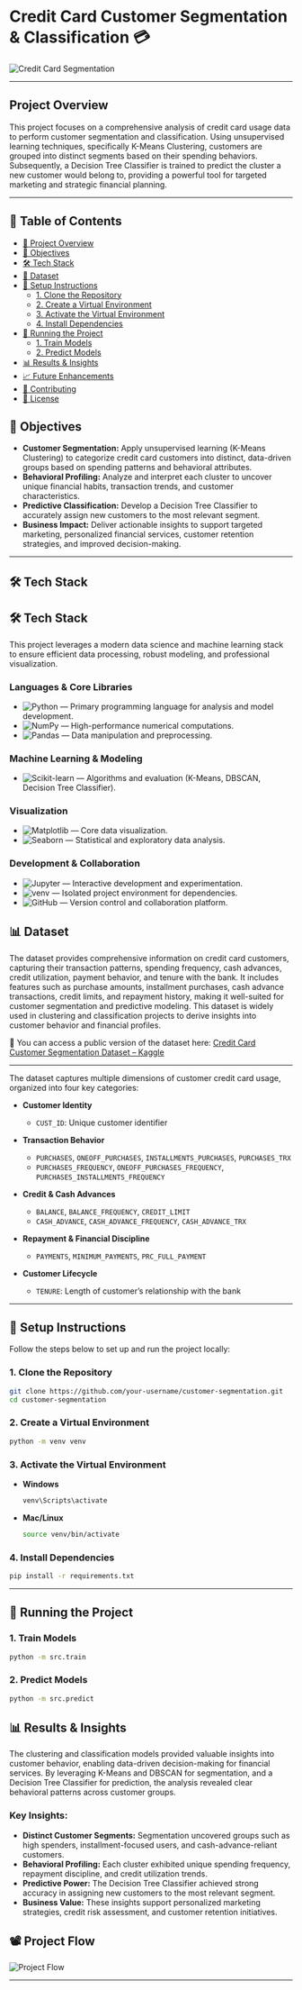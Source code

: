 # Credit Card Customer Segmentation & Classification 💳  

![Credit Card Segmentation](https://media.giphy.com/media/v1.Y2lkPTc5MGI3NjExMXR0NzJxdTFwNmQ3a3RnZWRudG8wYmhzZjgzM2pjaTJpb2M4anEwaiZlcD12MV9naWZzX3NlYXJjaCZjdD1n/3o7btPCcdNniyf0ArS/giphy.gif)  

---

## Project Overview  
This project focuses on a comprehensive analysis of credit card usage data to perform customer segmentation and classification. Using unsupervised learning techniques, specifically K-Means Clustering, customers are grouped into distinct segments based on their spending behaviors. Subsequently, a Decision Tree Classifier is trained to predict the cluster a new customer would belong to, providing a powerful tool for targeted marketing and strategic financial planning.  

---
## 📑 Table of Contents  

- [📌 Project Overview](#-project-overview)  
- [🎯 Objectives](#-objectives)  
- [🛠 Tech Stack](#-tech-stack)  
- [📂 Dataset](#-dataset)  
- [🚀 Setup Instructions](#-setup-instructions)  
  - [1. Clone the Repository](#1-clone-the-repository)  
  - [2. Create a Virtual Environment](#2-create-a-virtual-environment)  
  - [3. Activate the Virtual Environment](#3-activate-the-virtual-environment)  
  - [4. Install Dependencies](#4-install-dependencies)  
- [🏃 Running the Project](#-running-the-project)  
  - [1. Train Models](#1-train-models)  
  - [2. Predict Models](#2-predict-models)  
- [📊 Results & Insights](#-results--insights)  
- [📈 Future Enhancements](#-future-enhancements)  
- [🤝 Contributing](#-contributing)  
- [📜 License](#-license)  

## 🎯 Objectives  

- **Customer Segmentation:** Apply unsupervised learning (K-Means Clustering) to categorize credit card customers into distinct, data-driven groups based on spending patterns and behavioral attributes.  
- **Behavioral Profiling:** Analyze and interpret each cluster to uncover unique financial habits, transaction trends, and customer characteristics.  
- **Predictive Classification:** Develop a Decision Tree Classifier to accurately assign new customers to the most relevant segment.  
- **Business Impact:** Deliver actionable insights to support targeted marketing, personalized financial services, customer retention strategies, and improved decision-making.  

---

## 🛠 Tech Stack  

## 🛠 Tech Stack  

This project leverages a modern data science and machine learning stack to ensure efficient data processing, robust modeling, and professional visualization.  

### Languages & Core Libraries  
- ![Python](https://img.shields.io/badge/Python-3.9+-blue?logo=python) — Primary programming language for analysis and model development.  
- ![NumPy](https://img.shields.io/badge/NumPy-Scientific%20Computing-lightgrey?logo=numpy) — High-performance numerical computations.  
- ![Pandas](https://img.shields.io/badge/Pandas-Data%20Analysis-orange?logo=pandas) — Data manipulation and preprocessing.  

### Machine Learning & Modeling  
- ![Scikit-learn](https://img.shields.io/badge/Scikit--Learn-ML%20Models-green?logo=scikitlearn) — Algorithms and evaluation (K-Means, DBSCAN, Decision Tree Classifier).  

### Visualization  
- ![Matplotlib](https://img.shields.io/badge/Matplotlib-Visualization-blueviolet?logo=plotly) — Core data visualization.  
- ![Seaborn](https://img.shields.io/badge/Seaborn-Statistical%20Plots-9cf) — Statistical and exploratory data analysis.  

### Development & Collaboration  
- ![Jupyter](https://img.shields.io/badge/Jupyter-Notebooks-orange?logo=jupyter) — Interactive development and experimentation.  
- ![venv](https://img.shields.io/badge/venv-Virtual%20Environment-yellow) — Isolated project environment for dependencies.  
- ![GitHub](https://img.shields.io/badge/GitHub-Version%20Control-black?logo=github) — Version control and collaboration platform.  


## 📊 Dataset  

The dataset provides comprehensive information on credit card customers, capturing their transaction patterns, spending frequency, cash advances, credit utilization, payment behavior, and tenure with the bank. It includes features such as purchase amounts, installment purchases, cash advance transactions, credit limits, and repayment history, making it well-suited for customer segmentation and predictive modeling. This dataset is widely used in clustering and classification projects to derive insights into customer behavior and financial profiles.  

📂 You can access a public version of the dataset here: [Credit Card Customer Segmentation Dataset – Kaggle](https://www.kaggle.com/datasets/arjunbhasin2013/ccdata)  

---

The dataset captures multiple dimensions of customer credit card usage, organized into four key categories:  

- **Customer Identity**  
  - `CUST_ID`: Unique customer identifier  

- **Transaction Behavior**  
  - `PURCHASES`, `ONEOFF_PURCHASES`, `INSTALLMENTS_PURCHASES`, `PURCHASES_TRX`  
  - `PURCHASES_FREQUENCY`, `ONEOFF_PURCHASES_FREQUENCY`, `PURCHASES_INSTALLMENTS_FREQUENCY`  

- **Credit & Cash Advances**  
  - `BALANCE`, `BALANCE_FREQUENCY`, `CREDIT_LIMIT`  
  - `CASH_ADVANCE`, `CASH_ADVANCE_FREQUENCY`, `CASH_ADVANCE_TRX`  

- **Repayment & Financial Discipline**  
  - `PAYMENTS`, `MINIMUM_PAYMENTS`, `PRC_FULL_PAYMENT`  

- **Customer Lifecycle**  
  - `TENURE`: Length of customer’s relationship with the bank  

---

## 🚀 Setup Instructions  

Follow the steps below to set up and run the project locally:  

### 1. Clone the Repository  
```bash
git clone https://github.com/your-username/customer-segmentation.git
cd customer-segmentation
```  

### 2. Create a Virtual Environment  
```bash
python -m venv venv
```  

### 3. Activate the Virtual Environment  
- **Windows**  
  ```bash
  venv\Scripts\activate
  ```  
- **Mac/Linux**  
  ```bash
  source venv/bin/activate
  ```  

### 4. Install Dependencies  
```bash
pip install -r requirements.txt
```  

---

## 🏃 Running the Project  

### 1. Train Models  
```bash
python -m src.train
```  

### 2. Predict Models  
```bash
python -m src.predict
```  
## 📊 Results & Insights  

The clustering and classification models provided valuable insights into customer behavior, enabling data-driven decision-making for financial services. By leveraging K-Means and DBSCAN for segmentation, and a Decision Tree Classifier for prediction, the analysis revealed clear behavioral patterns across customer groups.  

### Key Insights:  
- **Distinct Customer Segments:** Segmentation uncovered groups such as high spenders, installment-focused users, and cash-advance-reliant customers.  
- **Behavioral Profiling:** Each cluster exhibited unique spending frequency, repayment discipline, and credit utilization trends.  
- **Predictive Power:** The Decision Tree Classifier achieved strong accuracy in assigning new customers to the most relevant segment.  
- **Business Value:** These insights support personalized marketing strategies, credit risk assessment, and customer retention initiatives.  


## 📽️ Project Flow  

![Project Flow](https://media.giphy.com/media/v1.Y2lkPTc5MGI3NjExb3A5Nnd6bWh3M2U5M3p3Y2lnOWtmNmNqNnI1c2k0OXI2aGplazQxOSZlcD12MV9naWZzX3NlYXJjaCZjdD1n/26n6WywJyh39n1pBu/giphy.gif)  

---
